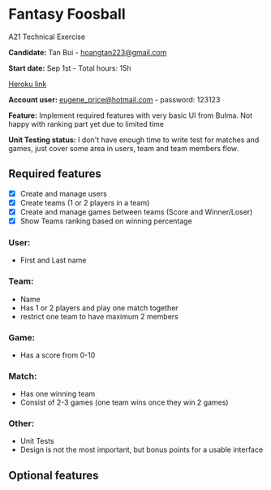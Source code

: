 # Fantasy Foosball

A21 Technical Exercise

**Candidate:** Tan Bui - hoangtan223@gmail.com

**Start date:** Sep 1st - Total hours: 15h

[Heroku link](https://fantasy-foosball-a21.herokuapp.com/)

**Account user:** eugene_price@hotmail.com - password: 123123

**Feature:** Implement required features with very basic UI from Bulma. Not happy with ranking part yet due to limited time

**Unit Testing status:** I don't have enough time to write test for matches and games, just cover some area in users, team and team members flow.

## Required features

- [x] Create and manage users
- [x] Create teams (1 or 2 players in a team)
- [x] Create and manage games between teams (Score and Winner/Loser)
- [x] Show Teams ranking based on winning percentage

### User:

- First and Last name

### Team:

- Name
- Has 1 or 2 players and play one match together
- restrict one team to have maximum 2 members

### Game:

- Has a score from 0-10

### Match:

- Has one winning team
- Consist of 2-3 games (one team wins once they win 2 games)

### Other:
- Unit Tests
- Design is not the most important, but bonus points for a usable interface


## Optional features

